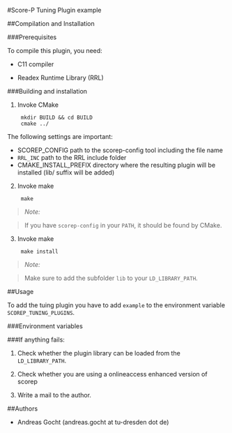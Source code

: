 #Score-P Tuning Plugin example

##Compilation and Installation

###Prerequisites

To compile this plugin, you need:

* C11 compiler

* Readex Runtime Library (RRL)

###Building and installation

1. Invoke CMake

        mkdir BUILD && cd BUILD
        cmake ../

The following settings are important:

* SCOREP_CONFIG                   path to the scorep-config tool including the file name
* `RRL_INC`                       path to the RRL include folder
* CMAKE_INSTALL_PREFIX            directory where the resulting plugin will be installed (lib/ suffix will be added)

2. Invoke make

        make

> *Note:*

> If you have `scorep-config` in your `PATH`, it should be found by CMake.

3. Invoke make

        make install

> *Note:*

> Make sure to add the subfolder `lib` to your `LD_LIBRARY_PATH`.

##Usage

To add the tuing plugin you have to add `example` to the environment
variable `SCOREP_TUNING_PLUGINS`.


###Environment variables

###If anything fails:

1. Check whether the plugin library can be loaded from the `LD_LIBRARY_PATH`.

2. Check whether you are using a onlineaccess enhanced version of scorep

3. Write a mail to the author.

##Authors

* Andreas Gocht (andreas.gocht at tu-dresden dot de)
